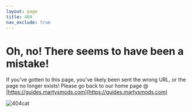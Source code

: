 ```yaml
---
layout: page
title: 404
nav_exclude: true
---
```


# Oh, no! There seems to have been a mistake!


If you've gotten to this page, you've likely been sent the wrong URL, or the page no longer exists! Please go back to our home page @ [https://guides.martysmods.com](https://guides.martysmods.com)

![404cat](../assets/404cat.webp)